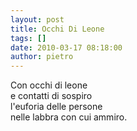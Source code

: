 ```yaml
---
layout: post
title: Occhi Di Leone
tags: []
date: 2010-03-17 08:18:00
author: pietro
---
```

Con occhi di leone<br/>e contatti di sospiro<br/>l'euforia delle persone<br/>nelle labbra con cui ammiro.
